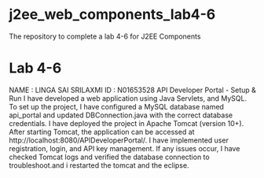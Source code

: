 # j2ee_web_components_lab4-6
The repository to complete a lab 4-6 for J2EE Components
# Lab 4-6
NAME : LINGA SAI SRILAXMI
ID : N01653528
API Developer Portal - Setup & Run
I have developed a web application using Java Servlets, and MySQL. To set up the project, I have configured a MySQL database named api_portal and updated DBConnection.java with the correct database credentials. I have deployed the project in Apache Tomcat (version 10+). After starting Tomcat, the application can be accessed at http://localhost:8080/APIDeveloperPortal/. I have implemented user registration, login, and API key management. If any issues occur, I have checked Tomcat logs and verified the database connection to troubleshoot.and i restarted the tomcat and the eclipse.

